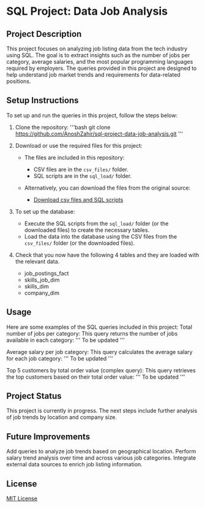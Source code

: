# SQL Project: Data Job Analysis

## Project Description
This project focuses on analyzing job listing data from the tech industry using SQL. The goal is to extract insights such as the number of jobs per category, average salaries, and the most popular programming languages required by employers. The queries provided in this project are designed to help understand job market trends and requirements for data-related positions.

## Setup Instructions
To set up and run the queries in this project, follow the steps below:

1. Clone the repository:
'''bash
git clone https://github.com/AnoshZahir/sql-project-data-job-analysis.git
'''

2. Download or use the required files for this project:

   - The files are included in this repository:
     - CSV files are in the `csv_files/` folder.
     - SQL scripts are in the `sql_load/` folder.
   
   - Alternatively, you can download the files from the original source:
     - [Download csv files and SQL scripts](lukeb.co/sql_project_csvs)

3. To set up the database:
   - Execute the SQL scripts from the `sql_load/` folder (or the downloaded files) to create the necessary tables.
   - Load the data into the database using the CSV files from the `csv_files/` folder (or the downloaded files).

5. Check that you now have the following 4 tables and they are loaded with the relevant data.
   - job_postings_fact
   - skills_job_dim
   - skills_dim
   - company_dim

## Usage
Here are some examples of the SQL queries included in this project:
Total number of jobs per category: This query returns the number of jobs available in each category:
'''
To be updated
'''

Average salary per job category: This query calculates the average salary for each job category:
'''
To be updated
'''

Top 5 customers by total order value (complex query): This query retrieves the top customers based on their total order value:
'''
To be updated
'''
## Project Status
This project is currently in progress. The next steps include further analysis of job trends by location and company size.

## Future Improvements
Add queries to analyze job trends based on geographical location.
Perform salary trend analysis over time and across various job categories.
Integrate external data sources to enrich job listing information.

## License
[MIT License](https://opensource.org/licenses/MIT)